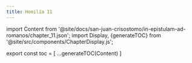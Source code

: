 ```yaml
---
title: Homilía 11
---
```


import Content from '@site/docs/san-juan-crisostomo/in-epistulam-ad-romanos/chapter_11.json';
import Display, {generateTOC} from '@site/src/components/ChapterDisplay.js';

<Display data={Content} />

export const toc = [
  ...generateTOC(Content)
]
